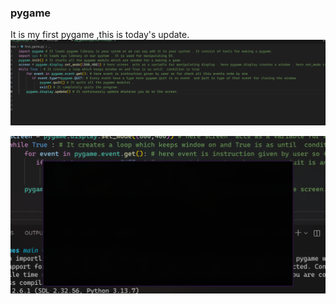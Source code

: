 ### pygame 
It is my first pygame ,this is today's update.
![alt text](image-2.png)

 ![alt text](image-1.png)